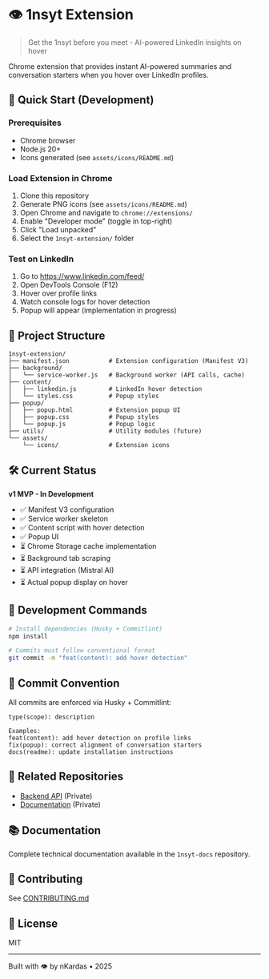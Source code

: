 # 👁️ 1nsyt Extension

> Get the 1nsyt before you meet - AI-powered LinkedIn insights on hover

Chrome extension that provides instant AI-powered summaries and conversation starters when you hover over LinkedIn profiles.

## 🚀 Quick Start (Development)

### Prerequisites

- Chrome browser
- Node.js 20+
- Icons generated (see `assets/icons/README.md`)

### Load Extension in Chrome

1. Clone this repository
2. Generate PNG icons (see `assets/icons/README.md`)
3. Open Chrome and navigate to `chrome://extensions/`
4. Enable "Developer mode" (toggle in top-right)
5. Click "Load unpacked"
6. Select the `1nsyt-extension/` folder

### Test on LinkedIn

1. Go to https://www.linkedin.com/feed/
2. Open DevTools Console (F12)
3. Hover over profile links
4. Watch console logs for hover detection
5. Popup will appear (implementation in progress)

## 📁 Project Structure

```
1nsyt-extension/
├── manifest.json           # Extension configuration (Manifest V3)
├── background/
│   └── service-worker.js   # Background worker (API calls, cache)
├── content/
│   ├── linkedin.js         # LinkedIn hover detection
│   └── styles.css          # Popup styles
├── popup/
│   ├── popup.html          # Extension popup UI
│   ├── popup.css           # Popup styles
│   └── popup.js            # Popup logic
├── utils/                  # Utility modules (future)
└── assets/
    └── icons/              # Extension icons

```

## 🛠️ Current Status

**v1 MVP - In Development**

- ✅ Manifest V3 configuration
- ✅ Service worker skeleton
- ✅ Content script with hover detection
- ✅ Popup UI
- ⏳ Chrome Storage cache implementation
- ⏳ Background tab scraping
- ⏳ API integration (Mistral AI)
- ⏳ Actual popup display on hover

## 🔧 Development Commands

```bash
# Install dependencies (Husky + Commitlint)
npm install

# Commits must follow conventional format
git commit -m "feat(content): add hover detection"
```

## 📝 Commit Convention

All commits are enforced via Husky + Commitlint:

```
type(scope): description

Examples:
feat(content): add hover detection on profile links
fix(popup): correct alignment of conversation starters
docs(readme): update installation instructions
```

## 🔗 Related Repositories

- [Backend API](https://github.com/nkardas/1nsyt-backend) (Private)
- [Documentation](https://github.com/nkardas/1nsyt-docs) (Private)

## 📚 Documentation

Complete technical documentation available in the `1nsyt-docs` repository.

## 🤝 Contributing

See [CONTRIBUTING.md](../1nsyt-docs/docs/docs/08-development/contributing.md)

## 📄 License

MIT

---

Built with 👁️ by nKardas • 2025
